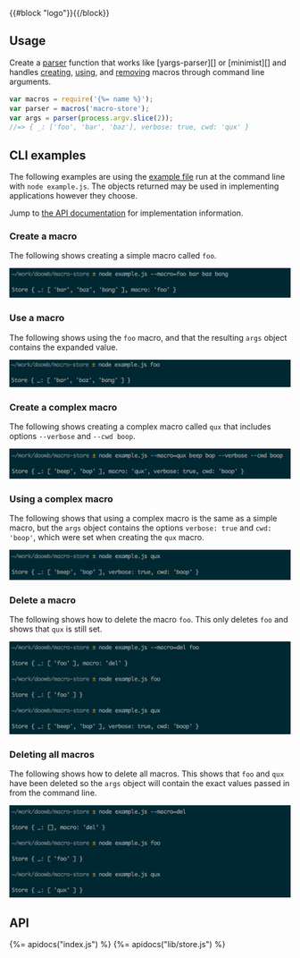 {{#block "logo"}}{{/block}}
## Usage

Create a [parser](#parser) function that works like [yargs-parser][] or [minimist][] and handles [creating](#create-a-macro), [using](#use-a-macro), and [removing](#delete-a-macro) macros through command line arguments.

```js
var macros = require('{%= name %}');
var parser = macros('macro-store');
var args = parser(process.argv.slice(2));
//=> { _: ['foo', 'bar', 'baz'], verbose: true, cwd: 'qux' }
```

## CLI examples

The following examples are using the [example file](example.js) run at the command line with `node example.js`.
The objects returned may be used in implementing applications however they choose.

Jump to [the API documentation](#api) for implementation information.

### Create a macro

The following shows creating a simple macro called `foo`.
 
![image](docs/set-simple-macro.png)

### Use a macro

The following shows using the `foo` macro, and that the resulting `args` object contains the expanded value.

![image](docs/get-simple-macro.png)

### Create a complex macro

The following shows creating a complex macro called `qux` that includes options `--verbose` and `--cwd boop`.

![image](docs/set-complex-macro.png)

### Using a complex macro

The following shows that using a complex macro is the same as a simple macro, but the `args` object contains the options `verbose: true` and `cwd: 'boop'`, which were set when creating the `qux` macro.

![image](docs/get-complex-macro.png)

### Delete a macro

The following shows how to delete the macro `foo`. This only deletes `foo` and shows that `qux` is still set.

![image](docs/delete-macro.png)

### Deleting all macros

The following shows how to delete all macros. This shows that `foo` and `qux` have been deleted so the `args` object will contain the exact values passed in from the command line.

![image](docs/delete-all-macros.png)

## API
{%= apidocs("index.js") %}
{%= apidocs("lib/store.js") %}
